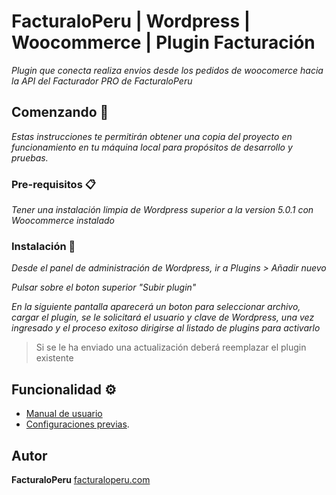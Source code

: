 # FacturaloPeru | Wordpress | Woocommerce | Plugin Facturación

_Plugin que conecta realiza envios desde los pedidos de woocomerce hacia la API del Facturador PRO de FacturaloPeru_

## Comenzando 🚀

_Estas instrucciones te permitirán obtener una copia del proyecto en funcionamiento en tu máquina local para propósitos de desarrollo y pruebas._


### Pre-requisitos 📋

_Tener una instalación limpia de Wordpress superior a la version 5.0.1 con Woocommerce instalado_


### Instalación 🔧

_Desde el panel de administración de Wordpress, ir a Plugins > Añadir nuevo_

_Pulsar sobre el boton superior "Subir plugin"_

_En la siguiente pantalla aparecerá un boton para seleccionar archivo, cargar el plugin, se le solicitará el usuario y clave de Wordpress, una vez ingresado y el proceso exitoso dirigirse al listado de plugins para activarlo_


>Si se le ha enviado una actualización deberá reemplazar el plugin existente


## Funcionalidad ⚙️

* [Manual de usuario](https://docs.google.com/document/d/10VTOgB3YD9a4UXbxpNQpmZJG0LqodtjSLnM5BBu1nNU/edit?usp=sharing)
* [Configuraciones previas](https://docs.google.com/document/d/1JqHw1VQKMDwWZvVcvfPEnmL0sWw7DjHyny2PYaXUYdQ/edit?usp=sharing).

## Autor

**FacturaloPeru** [facturaloperu.com](http://facturaloperu.com)